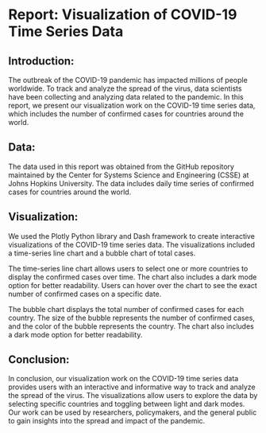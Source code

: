 # Report: Visualization of COVID-19 Time Series Data

## Introduction:
The outbreak of the COVID-19 pandemic has impacted millions of people worldwide. To track and analyze the spread of the virus, data scientists have been collecting and analyzing data related to the pandemic. In this report, we present our visualization work on the COVID-19 time series data, which includes the number of confirmed cases for countries around the world.

## Data:
The data used in this report was obtained from the GitHub repository maintained by the Center for Systems Science and Engineering (CSSE) at Johns Hopkins University. The data includes daily time series of confirmed cases for countries around the world.

## Visualization:
We used the Plotly Python library and Dash framework to create interactive visualizations of the COVID-19 time series data. The visualizations included a time-series line chart and a bubble chart of total cases.

The time-series line chart allows users to select one or more countries to display the confirmed cases over time. The chart also includes a dark mode option for better readability. Users can hover over the chart to see the exact number of confirmed cases on a specific date.

The bubble chart displays the total number of confirmed cases for each country. The size of the bubble represents the number of confirmed cases, and the color of the bubble represents the country. The chart also includes a dark mode option for better readability.

## Conclusion:
In conclusion, our visualization work on the COVID-19 time series data provides users with an interactive and informative way to track and analyze the spread of the virus. The visualizations allow users to explore the data by selecting specific countries and toggling between light and dark modes. Our work can be used by researchers, policymakers, and the general public to gain insights into the spread and impact of the pandemic.
